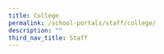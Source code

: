 ```yaml
---
title: College
permalink: /school-portals/staff/college/
description: ""
third_nav_title: Staff
---
```

